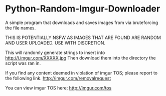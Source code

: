 # Python-Random-Imgur-Downloader

A simple program that downloads and saves images from via bruteforcing the file names.

THIS IS POTENTIALLY NSFW AS IMAGES THAT ARE FOUND ARE RANDOM AND USER UPLOADED. USE WITH DISCRETION. 

This will randomly generate strings to insert into http://i.imgur.com/XXXXX.jpg
Then download them into the directory the script was ran in.

If you find any content deemed in violation of imgur TOS; please report to the following link.
http://imgur.com/removalrequest

You can view imgur TOS here; http://imgur.com/tos
